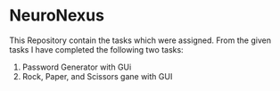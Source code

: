 # NeuroNexus
This Repository contain the tasks which were assigned. From the given tasks I have completed the following two tasks:
1. Password Generator with GUi
2. Rock, Paper, and Scissors gane with GUI
